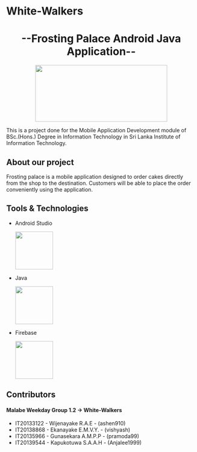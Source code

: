 # White-Walkers


<h1 align="center">--Frosting Palace Android Java Application--</h1>

<p align="center">
  <img src="https://user-images.githubusercontent.com/87439553/134556118-98c94d81-e1b6-4906-a5fc-49c3a2a258a4.jpeg" width="350" height="150"/>
</p>
<p>
  
  This is a project done for the Mobile Application Development module of BSc.(Hons.) Degree in Information Technology in Sri Lanka Institute of Information Technology.
  
  </p>
  
  <h2>About our project</h2>
  Frosting palace is a mobile application designed to order cakes directly from the shop to the destination. Customers will be able to place the order conveniently using the application.
  
  <h2>Tools & Technologies</h2>
  
  - Android Studio
   
      <img src="https://user-images.githubusercontent.com/87439553/134557654-d93ed0c5-e085-4d57-8e5a-b563738f284e.png" width="100" height="100"/>
  
  - Java
   
     <img src="https://user-images.githubusercontent.com/87439553/134557502-c829daaf-5554-42ed-b0a1-84f24b8ceedd.png" width="100" height="100"/>
  
  
  
  - Firebase
  
     <img src="https://icon2.cleanpng.com/20180609/ryh/kisspng-firebase-cloud-messaging-google-cloud-messaging-api-as-a-service-5b1bf782ac0ca2.2103995315285594907047.jpg"        width="100" height="100"/>

<h2>Contributors</h2>
<h4>Malabe Weekday Group 1.2  ->   White-Walkers</h4>

- IT20133122 - Wijenayake R.A.E - (ashen910)
- IT20138868 - Ekanayake E.M.V.Y. - (vishyash)
- IT20135966  -  Gunasekara A.M.P.P  -  (pramoda99)
- IT20139544 - Kapukotuwa S.A.A.H - (Anjalee1999)


